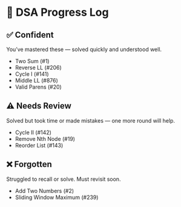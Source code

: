 # 🧩 DSA Progress Log

## ✅ Confident
You’ve mastered these — solved quickly and understood well.
- Two Sum (#1)
- Reverse LL (#206)
- Cycle I (#141)
- Middle LL (#876)
- Valid Parens (#20)

## ⚠️ Needs Review
Solved but took time or made mistakes — one more round will help.
- Cycle II (#142)
- Remove Nth Node (#19)
- Reorder List (#143)

## ❌ Forgotten
Struggled to recall or solve. Must revisit soon.
- Add Two Numbers (#2)
- Sliding Window Maximum (#239)
